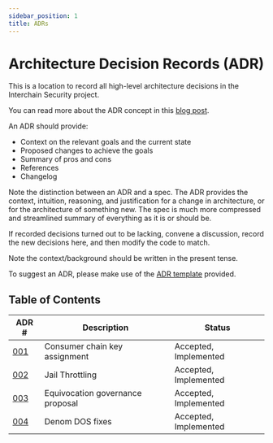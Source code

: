 ```yaml
---
sidebar_position: 1
title: ADRs
---
```


# Architecture Decision Records (ADR)

This is a location to record all high-level architecture decisions in the Interchain Security project.

You can read more about the ADR concept in this [blog post](https://product.reverb.com/documenting-architecture-decisions-the-reverb-way-a3563bb24bd0#.78xhdix6t).

An ADR should provide:

- Context on the relevant goals and the current state
- Proposed changes to achieve the goals
- Summary of pros and cons
- References
- Changelog

Note the distinction between an ADR and a spec. The ADR provides the context, intuition, reasoning, and
justification for a change in architecture, or for the architecture of something
new. The spec is much more compressed and streamlined summary of everything as
it is or should be.

If recorded decisions turned out to be lacking, convene a discussion, record the new decisions here, and then modify the code to match.

Note the context/background should be written in the present tense.

To suggest an ADR, please make use of the [ADR template](./adr-template.md) provided.

## Table of Contents

| ADR \# | Description | Status |
| ------ | ----------- | ------ |
| [001](./adr-001-key-assignment.md) | Consumer chain key assignment | Accepted, Implemented |
| [002](./adr-002-throttle.md) | Jail Throttling | Accepted, Implemented |
| [003](./adr-003-equivocation-gov-proposal.md) | Equivocation governance proposal | Accepted, Implemented 
| [004](./adr-004-denom-dos-fixes) | Denom DOS fixes | Accepted, Implemented 